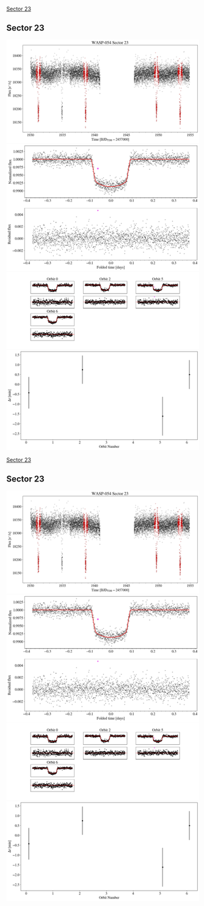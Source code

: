[Sector 23](#sector23)

<a name = "sector23"></a>
## Sector 23
![alt text](/tt/WASP-054_Sector_23/WASP-054_Sector_23_a_TimeSeries.png)
![alt text](/tt/WASP-054_Sector_23/WASP-054_Sector_23_b_FoldedLightCurve.png)
![alt text](/tt/WASP-054_Sector_23/WASP-054_Sector_23_b_IndividualTransitsWithFit.png)
![alt text](/tt/WASP-054_Sector_23/WASP-054_Sector_23_c_TimingResiduals.png)

[Sector 23](#sector23)

<a name = "sector23"></a>
## Sector 23
![alt text](/tt/WASP-054_Sector_23/WASP-054_Sector_23_a_TimeSeries.png)
![alt text](/tt/WASP-054_Sector_23/WASP-054_Sector_23_b_FoldedLightCurve.png)
![alt text](/tt/WASP-054_Sector_23/WASP-054_Sector_23_b_IndividualTransitsWithFit.png)
![alt text](/tt/WASP-054_Sector_23/WASP-054_Sector_23_c_TimingResiduals.png)

